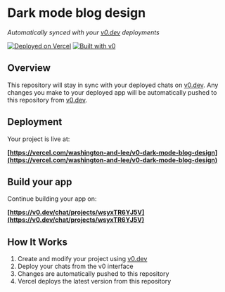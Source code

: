 # Dark mode blog design

*Automatically synced with your [v0.dev](https://v0.dev) deployments*

[![Deployed on Vercel](https://img.shields.io/badge/Deployed%20on-Vercel-black?style=for-the-badge&logo=vercel)](https://vercel.com/washington-and-lee/v0-dark-mode-blog-design)
[![Built with v0](https://img.shields.io/badge/Built%20with-v0.dev-black?style=for-the-badge)](https://v0.dev/chat/projects/wsyxTR6YJ5V)

## Overview

This repository will stay in sync with your deployed chats on [v0.dev](https://v0.dev).
Any changes you make to your deployed app will be automatically pushed to this repository from [v0.dev](https://v0.dev).

## Deployment

Your project is live at:

**[https://vercel.com/washington-and-lee/v0-dark-mode-blog-design](https://vercel.com/washington-and-lee/v0-dark-mode-blog-design)**

## Build your app

Continue building your app on:

**[https://v0.dev/chat/projects/wsyxTR6YJ5V](https://v0.dev/chat/projects/wsyxTR6YJ5V)**

## How It Works

1. Create and modify your project using [v0.dev](https://v0.dev)
2. Deploy your chats from the v0 interface
3. Changes are automatically pushed to this repository
4. Vercel deploys the latest version from this repository